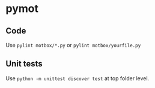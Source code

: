 # pymot

## Code

Use `pylint motbox/*.py` or `pylint motbox/yourfile.py`

## Unit tests

Use `python -m unittest discover test` at top folder level.
